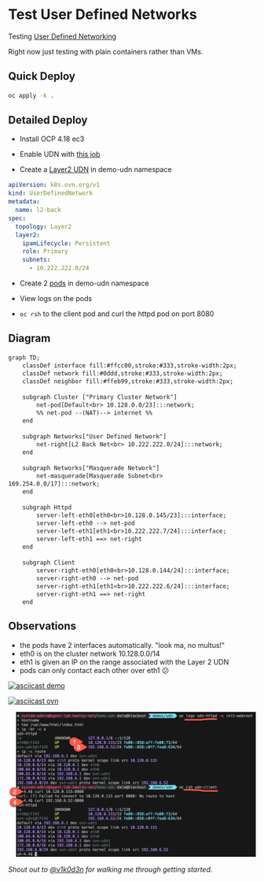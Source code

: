 # Test User Defined Networks

Testing [User Defined Networking](https://docs.openshift.com/container-platform/4.17/networking/multiple_networks/understanding-user-defined-network.html)

Right now just testing with plain containers rather than VMs.

## Quick Deploy 

```bash
oc apply -k .
```

## Detailed Deploy

* Install OCP 4.18 ec3

* Enable UDN with [this job](../../networking/components/enable-udn/)

* Create a [Layer2 UDN](../../networking/components/l2-back/udn/udn.yaml) in demo-udn namespace

```yaml
apiVersion: k8s.ovn.org/v1
kind: UserDefinedNetwork
metadata:
  name: l2-back
spec:
  topology: Layer2
  layer2:
    ipamLifecycle: Persistent
    role: Primary
    subnets:
      - 10.222.222.0/24
```

* Create 2 [pods](pod.yaml) in demo-udn namespace

* View logs on the pods

* `oc rsh` to the client pod and curl the httpd pod on port 8080

## Diagram

```mermaid
graph TD;
    classDef interface fill:#ffcc00,stroke:#333,stroke-width:2px;
    classDef network fill:#0ddd,stroke:#333,stroke-width:2px;
    classDef neighbor fill:#ffeb99,stroke:#333,stroke-width:2px;

    subgraph Cluster ["Primary Cluster Network"]
        net-pod[Default<br> 10.128.0.0/23]:::network;
        %% net-pod --(NAT)--> internet %%
    end

    subgraph Networks["User Defined Network"]
        net-right[L2 Back Net<br> 10.222.222.0/24]:::network;
    end

    subgraph Networks["Masquerade Network"]
        net-masquerade[Masquerade Subnet<br> 169.254.0.0/17]:::network;
    end

    subgraph Httpd
        server-left-eth0[eth0<br>10.128.0.145/23]:::interface;
        server-left-eth0 --> net-pod
        server-left-eth1[eth1<br>10.222.222.7/24]:::interface;
        server-left-eth1 ==> net-right
    end

    subgraph Client
        server-right-eth0[eth0<br>10.128.0.144/24]:::interface;
        server-right-eth0 --> net-pod
        server-right-eth1[eth1<br>10.222.222.6/24]:::interface;
        server-right-eth1 ==> net-right
    end
```

## Observations

* the pods have 2 interfaces automatically. "look ma, no multus!"
* eth0 is on the cluster network 10.128.0.0/14
* eth1 is given an IP on the range associated with the Layer 2 UDN
* pods can only contact each other over eth1 😕

[![asciicast demo](https://asciinema.org/a/689869.svg)](https://asciinema.org/a/689869)

[![asciicast ovn](https://asciinema.org/a/690175.svg)](https://asciinema.org/a/690175)

![../../img/udn-l2-pod-test.png](../../img/udn-l2-pod-test.png)


_Shout out to  [@v1k0d3n](https://github.com/v1k0d3n) for walking me through getting started._
